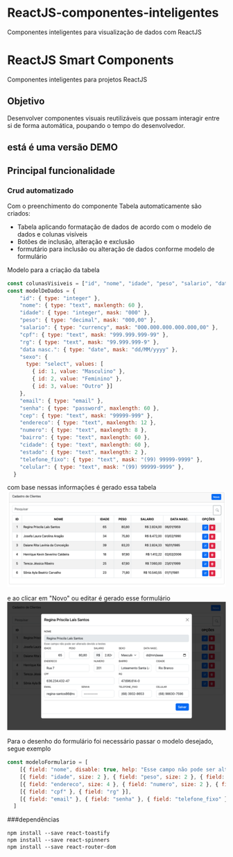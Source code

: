 # ReactJS-componentes-inteligentes
Componentes inteligentes para visualização de dados com ReactJS
# ReactJS Smart Components
Componentes inteligentes para projetos ReactJS

## Objetivo
Desenvolver componentes visuais reutilizáveis que possam interagir entre si de forma automática, poupando o tempo do desenvolvedor.

## está é uma versão DEMO

## Principal funcionalidade 
### Crud automatizado
Com o preenchimento do componente Tabela automaticamente são criados:
* Tabela aplicando formatação de dados de acordo com o modelo de dados e colunas visíveis
* Botões de inclusão, alteração e exclusão 
* formutário para inclusão ou alteração de dados conforme modelo de formulário

Modelo para a criação da tabela 

```js
const colunasVisiveis = ["id", "nome", "idade", "peso", "salario", "data nasc."]
const modelDeDados = {
    "id": { type: "integer" },
    "nome": { type: "text", maxlength: 60 },
    "idade": { type: "integer", mask: "000" },
    "peso": { type: "decimal", mask: "000,00" },
    "salario": { type: "currency", mask: "000.000.000.000.000,00" },
    "cpf": { type: "text", mask: "999.999.999-99" },
    "rg": { type: "text", mask: "99.999.999-9" },
    "data nasc.": { type: "date", mask: "dd/MM/yyyy" },
    "sexo": {
      type: "select", values: [
        { id: 1, value: "Masculino" },
        { id: 2, value: "Feminino" },
        { id: 3, value: "Outro" }]
    },
    "email": { type: "email" },
    "senha": { type: "password", maxlength: 60 },
    "cep": { type: "text", mask: "99999-999" },
    "endereco": { type: "text", maxlength: 12 },
    "numero": { type: "text", maxlength: 8 },
    "bairro": { type: "text", maxlength: 60 },
    "cidade": { type: "text", maxlength: 60 },
    "estado": { type: "text", maxlength: 2 },
    "telefone_fixo": { type: "text", mask: "(99) 99999-9999" },
    "celular": { type: "text", mask: "(99) 99999-9999" },
  }
```
com base nessas informações é gerado essa tabela 
<img src="/tabela.png">

e ao clicar em "Novo" ou editar é gerado esse formulário 
<img src="/formulario.png">

Para o desenho do formulário foi necessário passar o modelo desejado, segue exemplo 
```js
const modeloFormulario = [
    [{ field: "nome", disable: true, help: "Esse campo não pode ser alterado devido a testes" }],
    [{ field: "idade", size: 2 }, { field: "peso", size: 2 }, { field: "salario", size: 2 }, { field: "sexo", size: 2 }, { field: "data nasc.", size: 4 }],
    [{ field: "endereco", size: 4 }, { field: "numero", size: 2 }, { field: "bairro", size: 3 }, { field: "cidade", size: 3 }],
    [{ field: "cpf" }, { field: "rg" }],
    [{ field: "email" }, { field: "senha" }, { field: "telefone_fixo" }, { field: "celular" }]
  ]
```

###dependências 
```shell
npm install --save react-toastify 
npm install --save react-spinners
npm install --save react-router-dom
```

